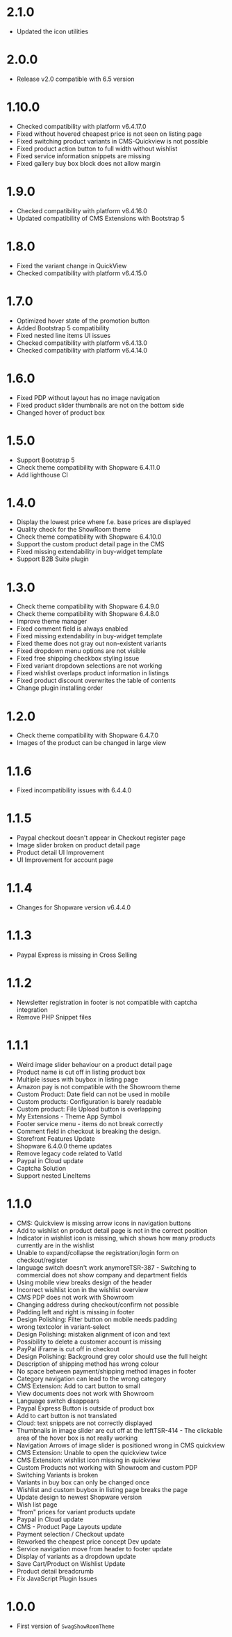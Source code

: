 # 2.1.0
- Updated the icon utilities

# 2.0.0
- Release v2.0 compatible with 6.5 version

# 1.10.0
- Checked compatibility with platform v6.4.17.0
- Fixed without hovered cheapest price is not seen on listing page
- Fixed switching product variants in CMS-Quickview is not possible
- Fixed product action button to full width without wishlist
- Fixed service information snippets are missing
- Fixed gallery buy box block does not allow margin

# 1.9.0
- Checked compatibility with platform v6.4.16.0
- Updated compatibility of CMS Extensions with Bootstrap 5

# 1.8.0
- Fixed the variant change in QuickView
- Checked compatibility with platform v6.4.15.0

# 1.7.0
- Optimized hover state of the promotion button
- Added Bootstrap 5 compatibility
- Fixed nested line items UI issues
- Checked compatibility with platform v6.4.13.0
- Checked compatibility with platform v6.4.14.0

# 1.6.0
- Fixed PDP without layout has no image navigation
- Fixed product slider thumbnails are not on the bottom side
- Changed hover of product box

# 1.5.0
- Support Bootstrap 5
- Check theme compatibility with Shopware 6.4.11.0
- Add lighthouse CI

# 1.4.0
- Display the lowest price where f.e. base prices are displayed
- Quality check for the ShowRoom theme
- Check theme compatibility with Shopware 6.4.10.0
- Support the custom product detail page in the CMS
- Fixed missing extendability in buy-widget template
- Support B2B Suite plugin

# 1.3.0
- Check theme compatibility with Shopware 6.4.9.0
- Check theme compatibility with Shopware 6.4.8.0
- Improve theme manager
- Fixed comment field is always enabled
- Fixed missing extendability in buy-widget template
- Fixed theme does not gray out non-existent variants
- Fixed dropdown menu options are not visible
- Fixed free shipping checkbox styling issue
- Fixed variant dropdown selections are not working
- Fixed wishlist overlaps product information in listings
- Fixed product discount overwrites the table of contents
- Change plugin installing order

# 1.2.0
- Check theme compatibility with Shopware 6.4.7.0
- Images of the product can be changed in large view

# 1.1.6
- Fixed incompatibility issues with 6.4.4.0

# 1.1.5
- Paypal checkout doesn't appear in Checkout register page
- Image slider broken on product detail page
- Product detail UI Improvement
- UI Improvement for account page

# 1.1.4
- Changes for Shopware version v6.4.4.0

# 1.1.3
- Paypal Express is missing in Cross Selling

# 1.1.2
- Newsletter registration in footer is not compatible with captcha integration
- Remove PHP Snippet files

# 1.1.1
- Weird image slider behaviour on a product detail page
- Product name is cut off in listing product box
- Multiple issues with buybox in listing page
- Amazon pay is not compatible with the Showroom theme
- Custom Product: Date field can not be used in mobile
- Custom products: Configuration is barely readable
- Custom product: File Upload button is overlapping
- My Extensions - Theme App Symbol
- Footer service menu - items do not break correctly
- Comment field in checkout is breaking the design.
- Storefront Features Update
- Shopware 6.4.0.0 theme updates
- Remove legacy code related to VatId
- Paypal in Cloud update
- Captcha Solution
- Support nested LineItems

# 1.1.0
- CMS: Quickview is missing arrow icons in navigation buttons
- Add to wishlist on product detail page is not in the correct position
- Indicator in wishlist icon is missing, which shows how many products currently are in the wishlist
- Unable to expand/collapse the registration/login form on checkout/register
- language switch doesn't work anymoreTSR-387 - Switching to commercial does not show company and department fields
- Using mobile view breaks design of the header
- Incorrect wishlist icon in the wishlist overview
- CMS PDP does not work with Showroom
- Changing address during checkout/confirm not possible
- Padding left and right is missing in footer
- Design Polishing: Filter button on mobile needs padding
- wrong textcolor in variant-select
- Design Polishing: mistaken alignment of icon and text
- Possibility to delete a customer account is missing
- PayPal iFrame is cut off in checkout
- Design Polishing: Background grey color should use the full height
- Description of shipping method has wrong colour
- No space between payment/shipping method images in footer
- Category navigation can lead to the wrong category
- CMS Extension: Add to cart button to small
- View documents does not work with Showroom
- Language switch disappears
- Paypal Express Button is outside of product box
- Add to cart button is not translated
- Cloud: text snippets are not correctly displayed
- Thumbnails in image slider are cut off at the leftTSR-414 - The clickable area of the hover box is not really working
- Navigation Arrows of image slider is positioned wrong in CMS quickview
- CMS Extension: Unable to open the quickview twice
- CMS Extension: wishlist icon missing in quickview
- Custom Products not working with Showroom and custom PDP
- Switching Variants is broken
- Variants in buy box can only be changed once
- Wishlist and custom buybox in listing page breaks the page
- Update design to newest Shopware version
- Wish list page
- "from" prices for variant products update
- Paypal in Cloud update
- CMS - Product Page Layouts update
- Payment selection / Checkout update
- Reworked the cheapest price concept Dev update
- Service navigation move from header to footer update
- Display of variants as a dropdown update
- Save Cart/Product on Wishlist Update
- Product detail breadcrumb
- Fix JavaScript Plugin Issues

# 1.0.0
- First version of `SwagShowRoomTheme`
